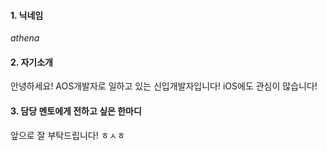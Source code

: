 #### 1. 닉네임<br>
*athena* <br>
#### 2. 자기소개<br>
안녕하세요! AOS개발자로 일하고 있는 신입개발자입니다! iOS에도 관심이 많습니다!<br>
#### 3. 담당 멘토에게 전하고 싶은 한마디<br>
앞으로 잘 부탁드립니다! ㅎㅅㅎ <br>


